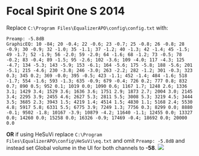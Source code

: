 # Focal Spirit One S 2014
Replace `C:\Program Files\EqualizerAPO\config\config.txt` with:
```
Preamp: -5.8dB
GraphicEQ: 10 -84; 20 -0.4; 22 -0.6; 23 -0.7; 25 -0.8; 26 -0.8; 28 -0.9; 30 -0.9; 32 -1.0; 35 -1.1; 37 -1.2; 40 -1.3; 42 -1.4; 45 -1.5; 49 -1.7; 52 -1.9; 56 -2.0; 59 -2.0; 64 -1.6; 68 -1.2; 73 -0.5; 78 -0.2; 83 -0.4; 89 -1.5; 95 -2.6; 102 -3.6; 109 -4.0; 117 -4.3; 125 -4.7; 134 -5.3; 143 -5.9; 153 -6.1; 164 -5.6; 175 -5.8; 188 -5.6; 201 -5.1; 215 -4.6; 230 -3.8; 246 -3.0; 263 -2.2; 282 -1.2; 301 -0.3; 323 0.3; 345 0.2; 369 -0.0; 395 -0.5; 423 -1.1; 452 -1.4; 484 -1.6; 518 -1.7; 554 -1.6; 593 -1.3; 635 -0.9; 679 -0.4; 726 0.2; 777 0.8; 832 0.7; 890 0.5; 952 0.1; 1019 0.0; 1090 0.6; 1167 1.7; 1248 2.6; 1336 3.1; 1429 3.4; 1529 3.6; 1636 3.6; 1751 2.9; 1873 2.7; 2004 3.0; 2145 3.4; 2295 3.9; 2455 4.6; 2627 5.3; 2811 5.5; 3008 5.3; 3219 4.5; 3444 3.5; 3685 2.3; 3943 1.5; 4219 1.4; 4514 1.5; 4830 1.1; 5168 2.4; 5530 4.8; 5917 5.8; 6331 5.5; 6775 3.9; 7249 1.3; 7756 0.3; 8299 0.0; 8880 -0.1; 9502 -1.8; 10167 -3.9; 10879 -4.2; 11640 -1.1; 12455 0.0; 13327 0.0; 14260 0.0; 15258 0.0; 16326 -0.9; 17469 -0.4; 18692 0.0; 20000 0.0
```
**OR** if using HeSuVi replace `C:\Program Files\EqualizerAPO\config\HeSuVi\eq.txt` and omit `Preamp: -5.8dB` and instead set Global volume in the UI for both channels to **-58**.
![](https://raw.githubusercontent.com/jaakkopasanen/AutoEq/master/results/Sonoma%20Model%20One/innerfidelity/onear/Focal%20Spirit%20One%20S%202014/Focal%20Spirit%20One%20S%202014.png)